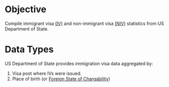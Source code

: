 # Objective
Compile immigrant visa [(IV)](https://travel.state.gov/content/travel/en/legal/visa-law0/visa-statistics/immigrant-visa-statistics/monthly-immigrant-visa-issuances.html) and non-immigrant visa [(NIV)](https://travel.state.gov/content/travel/en/legal/visa-law0/visa-statistics/nonimmigrant-visa-statistics/monthly-nonimmigrant-visa-issuances.html) statistics from US Department of State.

# Data Types

US Department of State provides immigration visa data aggregated by:
1. Visa post where IVs were issued.
2. Place of birth (or [Foreign State of Chargability](https://en.wikipedia.org/wiki/Foreign_state_of_chargeability))
